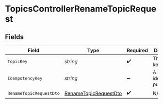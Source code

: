 # TopicsControllerRenameTopicRequest


## Fields

| Field                                                                     | Type                                                                      | Required                                                                  | Description                                                               |
| ------------------------------------------------------------------------- | ------------------------------------------------------------------------- | ------------------------------------------------------------------------- | ------------------------------------------------------------------------- |
| `TopicKey`                                                                | *string*                                                                  | :heavy_check_mark:                                                        | The topic key                                                             |
| `IdempotencyKey`                                                          | *string*                                                                  | :heavy_minus_sign:                                                        | A header for idempotency purposes                                         |
| `RenameTopicRequestDto`                                                   | [RenameTopicRequestDto](../../Models/Components/RenameTopicRequestDto.md) | :heavy_check_mark:                                                        | N/A                                                                       |
